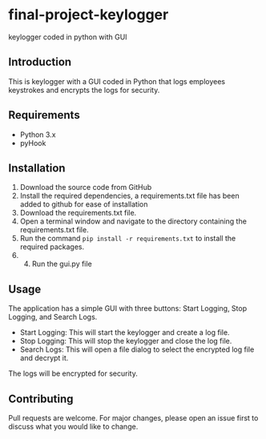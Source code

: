 # final-project-keylogger
keylogger coded in python with GUI

## Introduction
This is keylogger with a GUI coded in  Python that logs employees keystrokes and encrypts the logs for security. 

## Requirements
- Python 3.x
- pyHook

## Installation
1. Download the source code from GitHub
2. Install the required dependencies, a requirements.txt file has been added to github for ease of installation
3. Download the requirements.txt file.
3. Open a terminal window and navigate to the directory containing the requirements.txt file.
4. Run the command `pip install -r requirements.txt` to install the required packages.
5. 4. Run the gui.py file

## Usage
The application has a simple GUI with three buttons: Start Logging, Stop Logging, and Search Logs. 

- Start Logging: This will start the keylogger and create a log file. 
- Stop Logging: This will stop the keylogger and close the log file. 
- Search Logs: This will open a file dialog to select the encrypted log file and decrypt it. 

The logs will be encrypted  for security. 

## Contributing
Pull requests are welcome. For major changes, please open an issue first to discuss what you would like to change.
